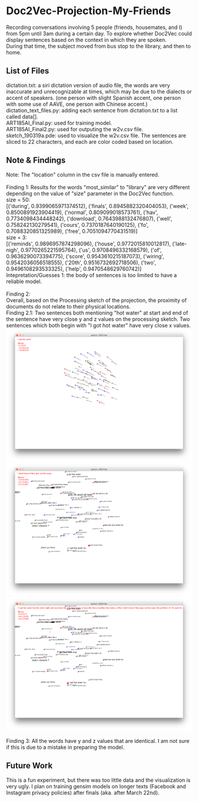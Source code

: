 # Doc2Vec-Projection-My-Friends
Recording conversations involving 5 people (friends, housemates, and I) from 5pm until 3am during a certain day. To explore whether Doc2Vec could display sentences based on the context in which they are spoken.<br />
During that time, the subject moved from bus stop to the library, and then to home.
## List of Files
dictation.txt: a siri dictation version of audio file, the words are very inaccurate and unrecognizable at times, which may be due to the dialects or accent of speakers. (one person with slight Spanish accent, one person with some use of AAVE, one person with Chinese accent.)<br />
dictation_text_files.py: adding each sentence from dictation.txt to a list called data[].<br />
ART185AI_Final.py: used for training model.<br />
ART185AI_Final2.py: used for outputing the w2v.csv file.<br />
sketch_190319a.pde: used to visualize the w2v.csv file. The sentences are sliced to 22 characters, and each are color coded based on location.<br />
## Note & Findings
Note: The "location" column in the csv file is manually entered.<br /><br />
Finding 1: Results for the words "most_similar" to "library" are very different depending on the value of "size" parameter in the Doc2Vec function.<br />
  size = 50:<br />
    [('during', 0.9399065971374512), ('finals', 0.8945882320404053), ('week', 0.8500891923904419), ('normal', 0.809099018573761), ('hav', 0.7734098434448242), ('download', 0.7643988132476807), ('well', 0.758242130279541), ('cours', 0.7370187640190125), ('fo', 0.7088320851325989), ('free', 0.7051094770431519)]<br />
  size = 3:<br />
    [('reminds', 0.9896957874298096), ('house', 0.9772015810012817), ('late-nigh', 0.9770265221595764), ('us', 0.9708496332168579), ('of', 0.9636290073394775), ('score', 0.9543610215187073), ('wiring', 0.9542036056518555), ('20th', 0.9516732692718506), ('two', 0.9496108293533325), ('help', 0.9470548629760742)]<br />
Intepretation/Guesses 1: the body of sentences is too limited to have a reliable model.<br /><br />
Finding 2:<br />
Overall, based on the Processing sketch of the projection, the proximity of documents do not relate to their physical locations.<br />
Finding 2.1: Two sentences both mentioning "hot water" at start and end of the sentence have very close y and z values on the processing sketch. Two sentences which both begin with "I got hot water" have very close x values.<br />
![alt text](https://github.com/5ft3squirrel/Doc2Vec-Projection-My-Friends/blob/master/Screen%20Shot%202019-03-19%20at%2011.58.52%20PM.png "Logo Title Text 1")<br />
![alt text](https://github.com/5ft3squirrel/Doc2Vec-Projection-My-Friends/blob/master/Screen%20Shot%202019-03-20%20at%2012.02.22%20AM.png "Logo Title Text 1")<br />
![alt text](https://github.com/5ft3squirrel/Doc2Vec-Projection-My-Friends/blob/master/Screen%20Shot%202019-03-20%20at%2012.02.27%20AM.png "Logo Title Text 1")<br /><br />
Finding 3: All the words have y and z values that are identical. I am not sure if this is due to a mistake in preparing the model.<br />
## Future Work
This is a fun experiment, but there was too little data and the visualization is very ugly. I plan on training gensim models on longer texts (Facebook and Instagram privacy policies) after finals (aka. after March 22nd).
